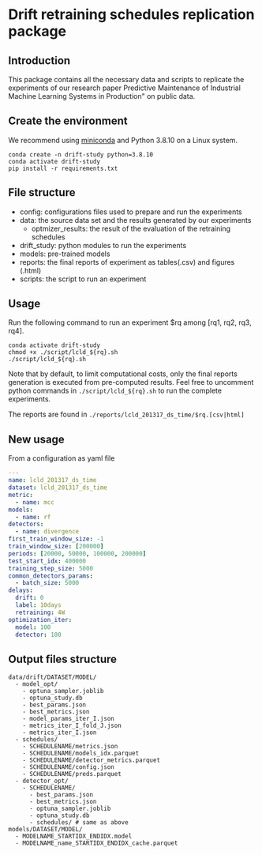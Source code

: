 # Drift retraining schedules replication package

## Introduction

This package contains all the necessary data and scripts to replicate the experiments of our research paper Predictive Maintenance of Industrial Machine Learning Systems
in Production" on public data.

## Create the environment

We recommend using [miniconda](https://docs.conda.io/en/latest/miniconda.html) and Python 3.8.10 on a Linux system.

```
conda create -n drift-study python=3.8.10
conda activate drift-study
pip install -r requirements.txt
```

## File structure

- config: configurations files used to prepare and run the experiments
- data: the source data set and the results generated by our experiments
  - optmizer_results: the result of the evaluation of the retraining schedules
- drift_study: python modules to run the experiments
- models: pre-trained models
- reports: the final reports of experiment as tables(.csv) and figures (.html)
- scripts: the script to run an experiment

## Usage

Run the following command to run an experiment $rq among [rq1, rq2, rq3, rq4].

```
conda activate drift-study
chmod +x ./script/lcld_${rq}.sh
./script/lcld_${rq}.sh
```

Note that by default, to limit computational costs, only the final reports generation is executed from pre-computed results.
Feel free to uncomment python commands in `./script/lcld_${rq}.sh` to run the complete experiments.

The reports are found in `./reports/lcld_201317_ds_time/$rq.[csv|html]`

## New usage

From a configuration as yaml file

```yaml
---
name: lcld_201317_ds_time
dataset: lcld_201317_ds_time
metric:
  - name: mcc
models:
  - name: rf
detectors:
  - name: divergence
first_train_window_size: -1
train_window_size: [200000]
periods: [20000, 50000, 100000, 200000]
test_start_idx: 400000
training_step_size: 5000
common_detectors_params:
  - batch_size: 5000
delays:
  drift: 0
  label: 10days
  retraining: 4W
optimization_iter:
  model: 100
  detector: 100
```

## Output files structure

```
data/drift/DATASET/MODEL/
  - model_opt/
    - optuna_sampler.joblib
    - optuna_study.db
    - best_params.json
    - best_metrics.json
    - model_params_iter_I.json
    - metrics_iter_I_fold_J.json
    - metrics_iter_I.json
  - schedules/
    - SCHEDULENAME/metrics.json
    - SCHEDULENAME/models_idx.parquet
    - SCHEDULENAME/detector_metrics.parquet
    - SCHEDULENAME/config.json
    - SCHEDULENAME/preds.parquet
  - detector_opt/
    - SCHEDULENAME/
      - best_params.json
      - best_metrics.json
      - optuna_sampler.joblib
      - optuna_study.db
      - schedules/ # same as above
models/DATASET/MODEL/
  - MODELNAME_STARTIDX_ENDIDX.model
  - MODELNAME_name_STARTIDX_ENDIDX_cache.parquet
```
